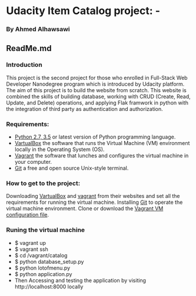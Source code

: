 # Udacity Item Catalog project: -
### By Ahmed Alhawsawi
## ReadMe.md 

### Introduction
This project is the second project for those who enrolled in Full-Stack Web Developer Nanodegree program which is introduced by Udacity platform. The aim of this project is to build the website from scratch. This website is combined the skills of building database, working with CRUD (Create, Read, Update, and Delete) operations, and applying Flak framwork in python with the integration of third party as authentication and authorization. 

### Requirements:  
- [Python 2.7, 3.5](https://www.python.org/) or latest version of Python programming language.
- [VartualBox](https://www.virtualbox.org/) the software that runs the Virtual Machine (VM) environment locally in the Operating System (OS).
- [Vagrant](https://www.vagrantup.com/) the software that lunches and configures the virtual machine in your computer.
- [Git](https://www.git-scm.com/) a free and open source Unix-style terminal. 

### How to get to the project: 
Downloading [VartualBox](https://www.virtualbox.org/) and [vagrant](https://www.vagrantup.com/) from their websites and set all the requirements for running the virtual machine. 
Installing [Git](https://www.git-scm.com/) to operate the virtual machine environment. Clone or download the [Vagrant VM configuration file](https://github.com/udacity/fullstack-nanodegree-vm).

### Runing the virtual machine
- $ vagrant up
- $ vagrant ssh
- $ cd  /vagrant/catalog 
- $ python database_setup.py
- $ python lotofmenu.py
- $ python application.py
- Then Accessing and testing the application by visiting http://localhost:8000 locally
